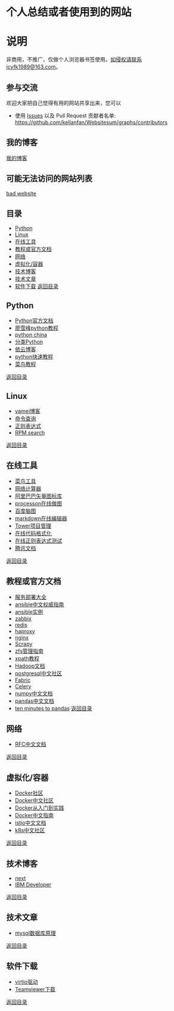 个人总结或者使用到的网站
===========

说明
=======================
非商用，不推广，仅做个人浏览器书签使用。如侵权请联系icyfk1989@163.com。

## 参与交流
欢迎大家把自己觉得有用的网站共享出来，您可以
* 使用 [Issues](https://github.com/kellanfan/Websitesum/issues) 以及 Pull Request
贡献者名单: https://github.com/kellanfan/Websitesum/graphs/contributors

## 我的博客  
[我的博客](http://www.jianshu.com/u/d569982c0d4b)  

## 可能无法访问的网站列表
[bad website](badsite.txt)

## 目录
* [Python](#Python)
* [Linux](#Linux)
* [在线工具](#在线工具)
* [教程或官方文档](#教程或官方文档)
* [网络](#网络)
* [虚拟化/容器](#虚拟化/容器)
* [技术博客](#技术博客)
* [技术文章](#技术文章)
* [软件下载](#软件下载)
[返回目录](#目录)

## Python  
* [Python官方文档](https://docs.python.org/2/library/index.html)  
* [廖雪峰python教程](http://www.liaoxuefeng.com/wiki/001374738125095c955c1e6d8bb493182103fac9270762a000)  
* [python china](http://python-china.org)  
* [分类Python](https://www.keakon.net/category/Python)  
* [依云博客](http://blog.lilydjwg.me/tag/python)  
* [python快速教程](http://www.cnblogs.com/vamei/archive/2012/09/13/2682778.html)  
* [菜鸟教程](http://www.runoob.com/)  

[返回目录](#目录)

## Linux
* [vamei博客](http://www.cnblogs.com/vamei/tag/Linux/)  
* [命令查询](http://man.linuxde.net/)  
* [正则表达式](http://deerchao.net/tutorials/regex/regex.htm)  
* [RPM search](http://rpm.pbone.net/)  

[返回目录](#目录)

## 在线工具
* [菜鸟工具](https://c.runoob.com/)  
* [网络计算器](http://www.atool.org/network.php)
* [阿里巴巴矢量图标库](https://www.iconfont.cn/)
* [processon在线做图](https://www.processon.com/)
* [百度脑图](http://naotu.baidu.com/)
* [markdown在线编辑器](https://stackedit.io/)  
* [Tower项目管理](https://tower.im/)
* [在线代码格式化](http://tool.oschina.net/codeformat/json)
* [在线正则表达式测试](http://tool.oschina.net/regex/#)
* [腾讯文档](https://docs.qq.com)

[返回目录](#目录)

## 教程或官方文档
* [服务部署大全](https://www.server-world.info/en/)
* [ansible中文权威指南](http://www.ansible.com.cn/)  
* [ansible实例](https://galaxy.ansible.com/list)  
* [zabbix](https://www.zabbix.com/documentation/3.0/start)  
* [redis](http://www.redis.cn/documentation.html)  
* [haproxy](http://www.haproxy.org/download/1.7/doc/configuration.txt)  
* [nginx](http://nginx.org/en/docs/)
* [Scrapy](https://scrapy-chs.readthedocs.io/zh_CN/1.0/intro/tutorial.html)
* [zfs管理指南](https://docs.oracle.com/cd/E38902_01/html/E38893/zfsover-1.html#scrolltoc)
* [xpath教程](http://www.w3school.com.cn/xpath/index.asp)
* [Hadoop文档](http://hadoop.apache.org/docs/r1.0.4/cn/index.html)
* [postgresql中文社区](http://www.postgres.cn/index.php/v2/home)
* [Fabric](https://fabric-chs.readthedocs.io/zh_CN/chs/index.html)
* [Celery](http://docs.jinkan.org/docs/celery/index.html)
* [numpy中文文档](https://www.numpy.org.cn/index.html)
* [pandas中文文档](https://www.pypandas.cn/)
* [ten minutes to pandas](https://pandas.pydata.org/pandas-docs/stable/getting_started/10min.html)
[返回目录](#目录)

## 网络
* [RFC中文文档](http://man.chinaunix.net/develop/rfc/RFC4.txt)  

[返回目录](#目录)

## 虚拟化/容器
* [Docker社区](http://dockone.io/)  
* [Docker中文社区](http://www.docker.org.cn)  
* [Docker从入门到实践](http://dockerpool.com/static/books/docker_practice/index.html)
* [Docker中文指南](http://www.widuu.com/chinese_docker/index.html)
* [istio中文文档](https://istio.io/zh/docs/)
* [k8s中文社区](https://www.kubernetes.org.cn/peixun)

[返回目录](#目录)

## 技术博客
* [next](http://theme-next.iissnan.com/)  
* [IBM Developer](https://www.ibm.com/developerworks/cn/)

[返回目录](#目录)

## 技术文章
* [mysql数据库原理](https://mp.weixin.qq.com/s?__biz=MzA5OTAyNzQ2OA==&mid=2649697103&idx=1&sn=7fe66590707decbdb0d30570d9f08a4f&chksm=8893142cbfe49d3a1ac63c13be50ca7c90b4e77bea80dc7eaf1ede6ca7ea7220144d523c2515&mpshare=1&scene=24&srcid=0306cIymbdhyDDycurXR4eeu#rd)

[返回目录](#目录)

## 软件下载
* [virtio驱动](https://fedorapeople.org/groups/virt/virtio-win/direct-downloads/)
* [Teamviewer下载](https://www.teamviewer.com/zhtw/download/previous-versions/)

[返回目录](#目录)
